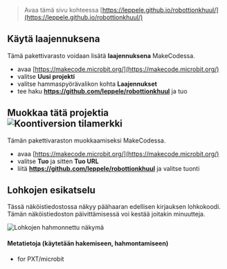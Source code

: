 
> Avaa tämä sivu kohteessa [https://leppele.github.io/robottionkhuul/](https://leppele.github.io/robottionkhuul/)

## Käytä laajennuksena

Tämä pakettivarasto voidaan lisätä **laajennuksena** MakeCodessa.

* avaa [https://makecode.microbit.org/](https://makecode.microbit.org/)
* valitse **Uusi projekti**
* valitse hammaspyörävalikon kohta **Laajennukset**
* tee haku **https://github.com/leppele/robottionkhuul** ja tuo

## Muokkaa tätä projektia ![Koontiversion tilamerkki](https://github.com/leppele/robottionkhuul/workflows/MakeCode/badge.svg)

Tämän pakettivaraston muokkaamiseksi MakeCodessa.

* avaa [https://makecode.microbit.org/](https://makecode.microbit.org/)
* valitse **Tuo** ja sitten **Tuo URL**
* liitä **https://github.com/leppele/robottionkhuul** ja valitse tuonti

## Lohkojen esikatselu

Tässä näköistiedostossa näkyy päähaaran edellisen kirjauksen lohkokoodi.
Tämän näköistiedoston päivittämisessä voi kestää joitakin minuutteja.

![Lohkojen hahmonnettu näkymä](https://github.com/leppele/robottionkhuul/raw/master/.github/makecode/blocks.png)

#### Metatietoja (käytetään hakemiseen, hahmontamiseen)

* for PXT/microbit
<script src="https://makecode.com/gh-pages-embed.js"></script><script>makeCodeRender("{{ site.makecode.home_url }}", "{{ site.github.owner_name }}/{{ site.github.repository_name }}");</script>
